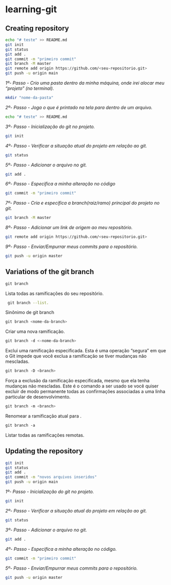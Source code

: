 # learning-git

## Creating repository

```bash
echo "# teste" >> README.md
git init
git status
git add .
git commit -m "primeiro commit"
git branch -M master
git remote add origin https://github.com/<seu-repositorio.git>
git push -u origin main
```

_1º- Passo - Crio uma pasta dentro da minha máquina, onde irei alocar meu “projeto” (no terminal)._

```bash
mkdir "nome-da-pasta"
```

_2º- Passo - Joga o que é printado na tela para dentro de um arquivo._

```bash
echo "# teste" >> README.md
```

_3º- Passo - Inicialização do git no projeto._

```bash
git init
```

_4º- Passo - Verificar a situação atual do projeto em relação ao git._

```bash
git status
```

_5º- Passo - Adicionar o arquivo no git._

```bash
git add .
```

_6º- Passo - Especifica a minha alteração no código_

```bash
git commit -m "primeiro commit"
```

_7º- Passo - Cria e especifica a branch(raiz/ramo) principal do projeto no git._

```bash
git branch -M master
```

_8º- Passo - Adicionar um link de origem ao meu repositório._

```bash
git remote add origin https://github.com/<seu-repositorio.git>
```

_9º- Passo - Enviar/Empurrar meus commits para o repositório._

```bash
git push -u origin master
```

## Variations of the git branch

```bash
git branch
```

Lista todas as ramificações do seu repositório.

```bash
 git branch --list.
```

Sinônimo de git branch

```bash
git branch <nome-da-branch>
```

Criar uma nova ramificação.

```bash
git branch -d <-nome-da-branch>
```

Exclui uma ramificação especificada. Esta é uma operação “segura” em que o Git impede que você exclua a ramificação se tiver mudanças não mescladas.

```bash
git branch -D <branch>
```

Força a exclusão da ramificação especificada, mesmo que ela tenha mudanças não mescladas. Este é o comando a ser usado se você quiser excluir de modo permanente todas as confirmações associadas a uma linha particular de desenvolvimento.

```bash
git branch -m <branch>
```

Renomear a ramificação atual para .

```bash
git branch -a
```

Listar todas as ramificações remotas.

## Updating the repository

```bash
git init
git status
git add .
git commit -m "novos arquivos inseridos"
git push -u origin main
```

_1º- Passo - Inicialização do git no projeto._

```bash
git init
```

_2º- Passo - Verificar a situação atual do projeto em relação ao git._

```bash
git status
```

_3º- Passo - Adicionar o arquivo no git._

```bash
git add .
```

_4º- Passo - Especifica a minha alteração no código._

```bash
git commit -m "primeiro commit"
```

_5º- Passo - Enviar/Empurrar meus commits para o repositório._

```bash
git push -u origin master
```
